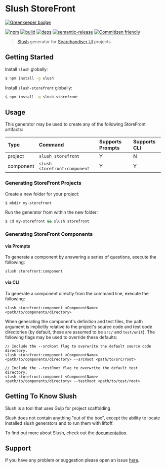 # Slush StoreFront

[![Greenkeeper badge](https://badges.greenkeeper.io/groupby/slush-storefront.svg)](https://greenkeeper.io/)

[![npm](https://img.shields.io/npm/v/slush-storefront.svg?style=flat-square)](https://www.npmjs.com/package/slush-storefront)
[![build](https://img.shields.io/circleci/project/github/groupby/slush-storefront/master.svg?label=linux&style=flat-square)](https://circleci.com/gh/groupby/slush-storefront)
[![deps](https://david-dm.org/groupby/slush-storefront.svg?style=flat-square)](https://david-dm.org/groupby/slush-storefront)
[![semantic-release](https://img.shields.io/badge/%20%20%F0%9F%93%A6%F0%9F%9A%80-semantic--release-e10079.svg?style=flat-square)](https://github.com/semantic-release/semantic-release)
[![Commitizen friendly](https://img.shields.io/badge/commitizen-friendly-brightgreen.svg?style=flat-square)](http://commitizen.github.io/cz-cli/)


> [Slush](http://slushjs.github.io/) generator for [Searchandiser UI](https://github.com/groupby/searchandiser-ui) projects


## Getting Started

Install `slush` globally:

```bash
$ npm install -g slush
```

Install `slush-storefront` globally:

```bash
$ npm install -g slush-storefront
```

## Usage

This generator may be used to create any of the following StoreFront artifacts:

| Type      | Command                      | Supports Prompts | Supports CLI |
| :------   | :----------------------------| :--------------- | :----------- |
| project   | `slush storefront`           | Y                | N            |
| component | `slush storefront:component` | Y                | Y            |

### Generating StoreFront Projects

Create a new folder for your project:

```bash
$ mkdir my-storefront
```

Run the generator from within the new folder:

```bash
$ cd my-storefront && slush storefront
```

### Generating StoreFront Components

#### via Prompts

To generate a component by answering a series of questions, execute the following:

```
slush storefront:component
```

#### via CLI

To generate a component directly from the command line, execute the following:

```
slush storefront:component <ComponentName> <path/to/components/directory>
```

When generating the component's definition and test files, the path argument is implicitly relative to the project's source code and test code directories (by default, these are assumed to be `src/` and `test/unit`). The following flags may be used to override these defaults:

```
// Include the --srcRoot flag to overwrite the default source code directory.
slush storefront:component <ComponentName> <path/to/components/directory> --srcRoot <path/to/src/root>
```

```
// Include the --testRoot flag to overwrite the default test directory.
slush storefront:component <ComponentName> <path/to/components/directory> --testRoot <path/to/test/root>
```

## Getting To Know Slush

Slush is a tool that uses Gulp for project scaffolding.

Slush does not contain anything "out of the box", except the ability to locate installed slush generators and to run them with liftoff.

To find out more about Slush, check out the [documentation](https://github.com/slushjs/slush).

## Support
If you have any problem or suggestion please open an issue [here](https://github.com/groupby/slush-storefront/issues).
